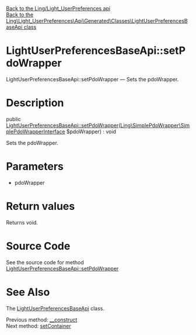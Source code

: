 [Back to the Ling/Light_UserPreferences api](https://github.com/lingtalfi/Light_UserPreferences/blob/master/doc/api/Ling/Light_UserPreferences.md)<br>
[Back to the Ling\Light_UserPreferences\Api\Generated\Classes\LightUserPreferencesBaseApi class](https://github.com/lingtalfi/Light_UserPreferences/blob/master/doc/api/Ling/Light_UserPreferences/Api/Generated/Classes/LightUserPreferencesBaseApi.md)


LightUserPreferencesBaseApi::setPdoWrapper
================



LightUserPreferencesBaseApi::setPdoWrapper — Sets the pdoWrapper.




Description
================


public [LightUserPreferencesBaseApi::setPdoWrapper](https://github.com/lingtalfi/Light_UserPreferences/blob/master/doc/api/Ling/Light_UserPreferences/Api/Generated/Classes/LightUserPreferencesBaseApi/setPdoWrapper.md)([Ling\SimplePdoWrapper\SimplePdoWrapperInterface](https://github.com/lingtalfi/SimplePdoWrapper/blob/master/doc/api/Ling/SimplePdoWrapper/SimplePdoWrapperInterface.md) $pdoWrapper) : void




Sets the pdoWrapper.




Parameters
================


- pdoWrapper

    


Return values
================

Returns void.








Source Code
===========
See the source code for method [LightUserPreferencesBaseApi::setPdoWrapper](https://github.com/lingtalfi/Light_UserPreferences/blob/master/Api/Generated/Classes/LightUserPreferencesBaseApi.php#L53-L56)


See Also
================

The [LightUserPreferencesBaseApi](https://github.com/lingtalfi/Light_UserPreferences/blob/master/doc/api/Ling/Light_UserPreferences/Api/Generated/Classes/LightUserPreferencesBaseApi.md) class.

Previous method: [__construct](https://github.com/lingtalfi/Light_UserPreferences/blob/master/doc/api/Ling/Light_UserPreferences/Api/Generated/Classes/LightUserPreferencesBaseApi/__construct.md)<br>Next method: [setContainer](https://github.com/lingtalfi/Light_UserPreferences/blob/master/doc/api/Ling/Light_UserPreferences/Api/Generated/Classes/LightUserPreferencesBaseApi/setContainer.md)<br>

